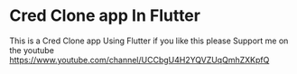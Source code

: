 # Cred Clone app In Flutter
This is a Cred Clone app Using Flutter if you like this please Support me on the youtube 
 https://www.youtube.com/channel/UCCbgU4H2YQVZUqQmhZXKpfQ
